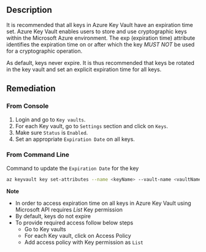 ## Description

It is recommended that all keys in Azure Key Vault have an expiration time set. Azure Key Vault enables users to store and use cryptographic keys within the Microsoft Azure environment. The exp (expiration time) attribute identifies the expiration time on or after which the key *MUST NOT* be used for a cryptographic operation.

As default, keys never expire. It is thus recommended that keys be rotated in the key vault and set an explicit expiration time for all keys.

## Remediation

### From Console

1. Login and go to `Key vaults`.
2. For each Key vault, go to `Settings` section and click on `Keys`.
3. Make sure `Status` is `Enabled`.
4. Set an appropriate `Expiration Date` on all keys.

### From Command Line

Command to update the `Expiration Date` for the key

```bash
az keyvault key set-attributes --name <keyName> --vault-name <vaultName> -- expires Y-m-d'T'H:M:S'Z'
```

**Note**

- In order to access expiration time on all keys in Azure Key Vault using Microsoft API requires *List* Key permission
- By default, keys do not expire
- To provide required access follow below steps
   - Go to Key vaults
   - For each Key vault, click on Access Policy
   - Add access policy with Key permission as `List`